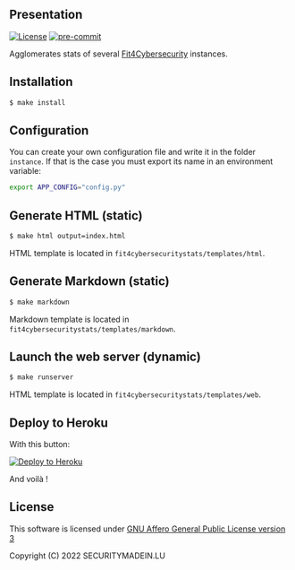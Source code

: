 ## Presentation

[![License](https://img.shields.io/github/license/CASES-LU/Fit4CybersecurityStats.svg?style=flat-square)](https://www.gnu.org/licenses/agpl-3.0.html)
[![pre-commit](https://img.shields.io/badge/pre--commit-enabled-brightgreen?logo=pre-commit&logoColor=white)](https://github.com/pre-commit/pre-commit)

Agglomerates stats of several
[Fit4Cybersecurity](https://github.com/CASES-LU/Fit4Cybersecurity) instances.


## Installation


```bash
$ make install
```

## Configuration

You can create your own configuration file and write it in the folder ```instance```.
If that is the case you must export its name in an environment variable:

```bash
export APP_CONFIG="config.py"
```


## Generate HTML (static)

```bash
$ make html output=index.html
```

HTML template is located in ```fit4cybersecuritystats/templates/html```.


## Generate Markdown (static)

```bash
$ make markdown
```

Markdown template is located in ```fit4cybersecuritystats/templates/markdown```.


## Launch the web server (dynamic)

```bash
$ make runserver
```

HTML template is located in ```fit4cybersecuritystats/templates/web```.


## Deploy to Heroku

With this button:

[![Deploy to Heroku](https://www.herokucdn.com/deploy/button.png)](https://heroku.com/deploy?template=https://github.com/CASES-LU/Fit4CybersecurityStats)

And voilà !


## License

This software is licensed under
[GNU Affero General Public License version 3](https://www.gnu.org/licenses/agpl-3.0.html)

Copyright (C) 2022 SECURITYMADEIN.LU
